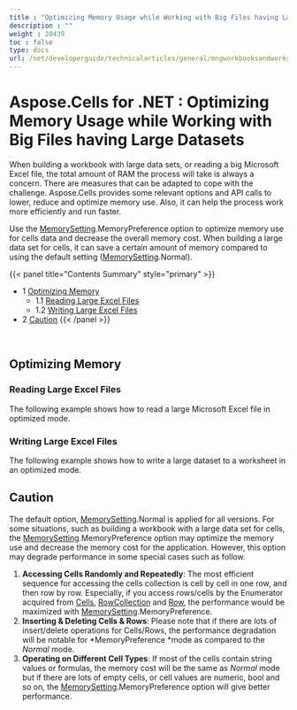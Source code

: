 ```yaml
---
title : "Optimizing Memory Usage while Working with Big Files having Large Datasets" 
description : "" 
weight : 20439 
toc : false
type: docs
url: /net/developerguide/technicalarticles/general/mngworkbooksandworksheets/optimizing+memory+usage+while+working+with+big+files+having+large+datasets/
---
```


# Aspose.Cells for .NET : Optimizing Memory Usage while Working with Big Files having Large Datasets


When building a workbook with large data sets, or reading a big Microsoft Excel file, the total amount of RAM the process will take is always a concern. There are measures that can be adapted to cope with the challenge. Aspose.Cells provides some relevant options and API calls to lower, reduce and optimize memory use. Also, it can help the process work more efficiently and run faster.

Use the [MemorySetting](https://apireference.aspose.com/net/cells/aspose.cells/memorysetting).MemoryPreference option to optimize memory use for cells data and decrease the overall memory cost. When building a large data set for cells, it can save a certain amount of memory compared to using the default setting ([MemorySetting](https://apireference.aspose.com/net/cells/aspose.cells/memorysetting).Normal).

{{< panel title="Contents Summary" style="primary" >}}
*   1 [Optimizing Memory](#optimizing-memory)
    *   1.1 [Reading Large Excel Files](#reading-large-excel-files)
    *   1.2 [Writing Large Excel Files](#writing-large-excel-files)
*   2 [Caution](#caution)
{{< /panel >}}
 

 

## Optimizing Memory

### Reading Large Excel Files

The following example shows how to read a large Microsoft Excel file in optimized mode.

### Writing Large Excel Files

The following example shows how to write a large dataset to a worksheet in an optimized mode.

## Caution

The default option, [MemorySetting](https://apireference.aspose.com/net/cells/aspose.cells/memorysetting).Normal is applied for all versions. For some situations, such as building a workbook with a large data set for cells, the [MemorySetting](https://apireference.aspose.com/net/cells/aspose.cells/memorysetting).MemoryPreference option may optimize the memory use and decrease the memory cost for the application. However, this option may degrade performance in some special cases such as follow.

1.  **Accessing Cells Randomly and Repeatedly**: The most efficient sequence for accessing the cells collection is cell by cell in one row, and then row by row. Especially, if you access rows/cells by the Enumerator acquired from [Cells](https://apireference.aspose.com/net/cells/aspose.cells/cells), [RowCollection](https://apireference.aspose.com/net/cells/aspose.cells/rowcollection) and [Row](https://apireference.aspose.com/net/cells/aspose.cells/row), the performance would be maximized with [MemorySetting](https://apireference.aspose.com/net/cells/aspose.cells/memorysetting).MemoryPreference.
2.  **Inserting & Deleting Cells & Rows**: Please note that if there are lots of insert/delete operations for Cells/Rows, the performance degradation will be notable for *MemoryPreference *mode as compared to the *Normal* mode.
3.  **Operating on Different Cell Types**: If most of the cells contain string values or formulas, the memory cost will be the same as *Normal* mode but if there are lots of empty cells, or cell values are numeric, bool and so on, the [MemorySetting](https://apireference.aspose.com/net/cells/aspose.cells/memorysetting).MemoryPreference option will give better performance.

